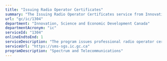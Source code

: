 ```yaml
---
title: "Issuing Radio Operator Certificates"
summary: "The Issuing Radio Operator Certificates service from Innovation, Science and Economic Development Canada is available end-to-end online, according to the GC Service Inventory."
url: "gc/ic/1304"
department: "Innovation, Science and Economic Development Canada"
departmentAcronym: "ic"
serviceId: "1304"
onlineEndtoEnd: 1
serviceDescription: "The program issues professional radio operator certificates and amateur radio operator certificates by determining the proficiency of individuals to operate radio apparatus. The certificates allow individuals to operate radio apparatus in the maritime, aeronautical and amateur radio services as prescribed in the Radio communication Regulations."
serviceUrl: "https://sms-sgs.ic.gc.ca"
programDescription: "Spectrum and Telecommunications"
---
```


